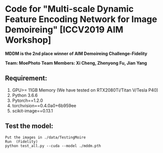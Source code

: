 # Code for "Multi-scale Dynamic Feature Encoding Network for Image Demoireing" [ICCV2019 AIM Workshop]
**MDDM is the 2nd place winner of AIM Demoireing Challenge-Fidelity**

**Team: MoePhoto**
**Team Members: Xi Cheng, Zhenyong Fu, Jian Yang**

## Requirement:
 1. GPU>= 11GB Memory
(We have tested on RTX2080Ti/Titan V/Tesla P40)
 2. Python 3.6.6
 3. Pytorch==1.2.0
 4. torchvision==0.4.0a0+6b959ee
 5. scikit-image==0.13.1

## Test the model:
    Put the images in ./data/TestingMoire 
    Run  (Fidelity) 
    python test_all.py --cuda --model ./mddm.pth 
